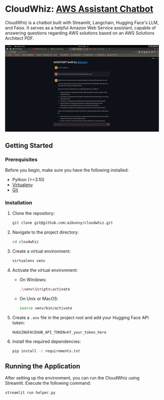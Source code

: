 # CloudWhiz: [AWS Assistant Chatbot](https://cloudwhiz.streamlit.app/)

 CloudWhiz is a chatbot built with Streamlit, Langchain, Hugging Face's LLM, and Faiss. It serves as a helpful Amazon Web Service assistant, capable of answering questions regarding AWS solutions based on an AWS Solutions Architect PDF.

![preview](image/preview.png)

## Getting Started

### Prerequisites

Before you begin, make sure you have the following installed:

- Python (>=3.10)
- [Virtualenv](https://virtualenv.pypa.io/en/latest/)
- [Git](https://git-scm.com/)

### Installation

1. Clone the repository:

   ```bash
   git clone git@github.com:aibunny/cloudwhiz.git
   ```
2. Navigate to the project directory:

   ```bash
   cd cloudwhiz
   ```
3. Create a virtual environment:

   ```bash
   virtualenv venv
   ```
4. Activate the virtual environment:

   - On Windows:

     ```bash
     .\venv\Scripts\activate
     ```
   - On Unix or MacOS:

     ```bash
     source venv/bin/activate
     ```
5. Create a `.env` file in the project root and add your Hugging Face API token:

   ```env
   HUGGINGFACEHUB_API_TOKEN=hf_your_token_here
   ```
6. Install the required dependencies:

   ```bash
   pip install -r requirements.txt
   ```

## Running the Application

After setting up the environment, you can run the CloudWhiz  using Streamlit. Execute the following command:

```bash
streamlit run helper.py
```
